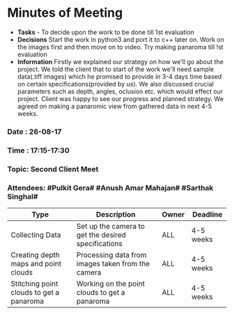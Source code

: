 # Minutes of Meeting

* **Tasks** - To decide upon the work to be done till 1st evaluation
* **Decisions** Start the work in python3 and port it to c++ later on. Work on the images first and then move on to video. Try making panaroma till !st evaluation
* **Information** Firstly we explained our strategy on how we'll go about the project. We told the client that to start of the work we'll need sample data(.tiff images) which he promised to provide in 3-4 days time based on certain specifications(provided by us). We also discussed crucial parameters such as depth, angles, oclusion etc. which would effect our project. Client was happy to see our progress and planned strategy. We agreed on making a panaromic view from gathered data in next 4-5 weeks.
 
### Date : 26-08-17
### Time : 17:15-17:30
### Topic: Second Client Meet
### Attendees: #Pulkit Gera# #Anush Amar Mahajan# #Sarthak Singhal#

Type | Description | Owner | Deadline
---- | ---- | ---- | ----
Collecting Data | Set up the camera to get the desired specifications | ALL | 4-5 weeks
Creating depth maps and point clouds | Processing data from images taken from the camera | ALL | 4-5 weeks
Stitching point clouds to get a panaroma | Working on the point clouds to get a panaroma | ALL | 4-5 weeks
